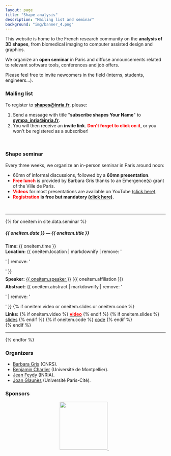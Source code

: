 ```yaml
---
layout: page
title: "Shape analysis"
description: "Mailing list and seminar"
background: "img/banner_4.png"
---
```



This website is home to the French research community on the **analysis of 3D shapes**, from biomedical imaging to computer assisted design and graphics.

We organize an **open seminar** in Paris and diffuse announcements related to relevant software tools, conferences and job offers.

Please feel free to invite newcomers in the field (interns, students, engineers...).

### Mailing list


To register to **shapes@inria.fr**, please:

1. Send a message with title "**subscribe shapes Your Name**" to **[sympa_inria@inria.fr](mailto:sympa_inria@inria.fr)**.
2. You will then receive an **invite link**. <span style="color:red">**Don't forget to click on it**</span>, or you won't be registered as a subscriber!

<br/>

### Shape seminar

Every three weeks, we organize an in-person seminar in Paris around noon:

  - 60mn of informal discussions, followed by a **60mn presentation**.
  - <span style="color:red">**Free lunch**</span> is provided by Barbara Gris thanks to an Emergence(s) grant of the Ville de Paris.
  - <span style="color:red">**Videos**</span> for most presentations are available on YouTube [(click here)](https://www.youtube.com/watch?v=m68NjYSD7gU&list=PLBFtqeJgRBGies4qp_XWlrsYxgDePEmtp).
  - <span style="color:red">**Registration**</span> **is free but mandatory [(click here)](https://forms.gle/TaEvgLz6ehT5WqiMA).**

<br/>

<hr>
{% for oneitem in site.data.seminar %}
   <h5>{{ oneitem.date }} &#8212; {{ oneitem.title }}</h5>
  <p>
  <b>Time: </b> {{ oneitem.time }} <br/>
  <b>Location:</b> {{ oneitem.location | markdownify | remove: '<p>' | remove: '</p>' }}
  <div style="margin-bottom:0.5em;"></div> 
  <b>Speaker:</b> <a href="{{ oneitem.url }}">{{ oneitem.speaker }}</a>  ({{ oneitem.affiliation }}) 
  <div style="margin-bottom:0.5em;"></div> 
  <b>Abstract:</b> {{ oneitem.abstract | markdownify | remove: '<p>' | remove: '</p>'  }}
  {% if oneitem.video or oneitem.slides or oneitem.code %}
   <div style="margin-bottom:0.5em;"></div> 
   <b>Links:</b> 
    {% if oneitem.video %}
      <a href="{{ oneitem.video }}"><span style="color:red"><b>video</b></span></a>
    {% endif %}
    {% if oneitem.slides %}
      <a href="{{ oneitem.slides }}">slides</a> 
    {% endif %}
    {% if oneitem.code %}
      <a href="{{ oneitem.code }}">code</a> 
    {% endif %}
     <br/>
  {% endif %}
  </p>
  <hr>
{% endfor %}

<br/>

### Organizers

- [Barbara Gris](http://gris.perso.math.cnrs.fr/) (CNRS).
- [Benjamin Charlier](https://imag.umontpellier.fr/~charlier/index.php?page=index) (Université de Montpellier).
- [Jean Feydy](https://www.jeanfeydy.com/) (INRIA).
- [Joan Glaunès](https://helios2.mi.parisdescartes.fr/~glaunes/) (Université Paris-Cité).


### Sponsors

<p align="center">

<a href="https://www.sciencesmaths-paris.fr/">
<img width="150" src="../img/logo-fsmp.png"/>
</a>&nbsp;&nbsp;

</p>
